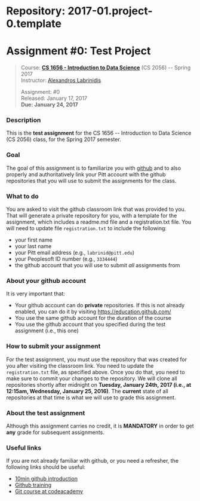 # Repository: 2017-01.project-0.template
# Assignment #0: Test Project 

> Course: **[CS 1656 - Introduction to Data Science](http://cs1656.org)** (CS 2056) -- Spring 2017    
> Instructor: [Alexandros Labrinidis](http://labrinidis.cs.pitt.edu)  
> 
> Assignment: #0  
> Released: January 17, 2017  
> **Due:      January 24, 2017**

### Description
This is the **test assignment** for the CS 1656 -- Introduction to Data Science (CS 2056) class, for the Spring 2017 semester.

### Goal
The goal of this assignment is to familiarize you with [github](https://github.com) and to also properly and authoritatively link your Pitt account with the github repositories that you will use to submit the assignments for the class.

### What to do
You are asked to visit the github classroom link that was provided to you. That will generate a private repository for you, with a template for the assignment, which includes a readme.md file and a registration.txt file. You will need to update file `registration.txt` to include the following:
* your first name
* your last name
* your Pitt email address (e.g., `labrinid@pitt.edu`)
* your Peoplesoft ID number (e.g., `3334444`) 
* the github account that you will use to submit *all* assignments from

### About your github account
It is very important that:  
* Your github account can do **private** repositories. If this is not already enabled, you can do it by visiting <https://education.github.com/>  
* You use the same github account for the duration of the course  
* You use the github account that you specified during the test assignment (i.e., this one)  

### How to submit your assignment
For the test assignment, you must use the repository that was created for you after visiting the classroom link. You need to update the `registration.txt` file, as specified above. Once you do that, you need to make sure to commit your changes to the repository. We will clone all repositories shortly after midnight on **Tuesday, January 24th, 2017 (i.e., at 12:15am, Wednesday, January 25, 2016)**. The **current** state of all repositories at that time is what we will use to grade this assignment.

### About the test assignment
Although this assignment carries no credit, it is **MANDATORY** in order to get **any** grade for subsequent assignments. 

### Useful links
If you are not already familiar with github, or you need a refresher, the following links should be useful:
* [10min github introduction](https://try.github.io)
* [Github training](https://services.github.com/kit/)
* [Git course at codeacademy](https://www.codecademy.com/learn/learn-git)
